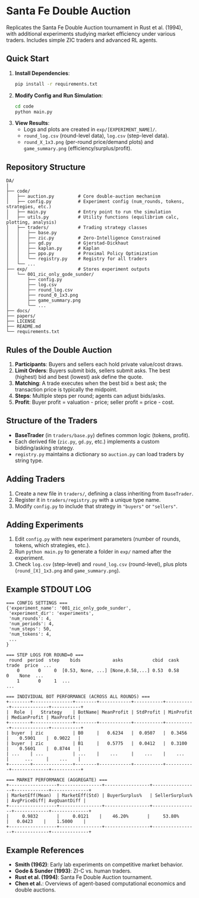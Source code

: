 # Santa Fe Double Auction

Replicates the Santa Fe Double Auction tournament in Rust et al. (1994), with additional experiments studying market efficiency under various traders. Includes simple ZIC traders and advanced RL agents.

## Quick Start

1. **Install Dependencies**:
   ```bash
   pip install -r requirements.txt
   ```
2. **Modify Config and Run Simulation**:
   ```bash
   cd code
   python main.py
   ```
3. **View Results**:
   - Logs and plots are created in `exp/[EXPERIMENT_NAME]/`.
   - `round_log.csv` (round-level data), `log.csv` (step-level data).
   - `round_X_1x3.png` (per-round price/demand plots) and `game_summary.png` (efficiency/surplus/profit).

## Repository Structure

```
DA/
│
├── code/
│   ├── auction.py         # Core double-auction mechanism
│   ├── config.py          # Experiment config (num_rounds, tokens, strategies, etc.)
│   ├── main.py            # Entry point to run the simulation
│   ├── utils.py           # Utility functions (equilibrium calc, plotting, analysis)
│   ├── traders/           # Trading strategy classes
│   │   ├── base.py
│   │   ├── zic.py         # Zero-Intelligence Constrained
│   │   ├── gd.py          # Gjerstad-Dickhaut
│   │   ├── kaplan.py      # Kaplan
│   │   ├── ppo.py         # Proximal Policy Optimization
│   │   └── registry.py    # Registry for all traders
│   └── ...
├── exp/                   # Stores experiment outputs
│   └── 001_zic_only_gode_sunder/
│       ├── config.py
│       ├── log.csv
│       ├── round_log.csv
│       ├── round_0_1x3.png
│       ├── game_summary.png
│       └── ...
├── docs/
├── papers/
├── LICENSE
├── README.md              
└── requirements.txt
```

## Rules of the Double Auction

1. **Participants**: Buyers and sellers each hold private value/cost draws.  
2. **Limit Orders**: Buyers submit bids, sellers submit asks. The best (highest) bid and best (lowest) ask define the quote.  
3. **Matching**: A trade executes when the best bid ≥ best ask; the transaction price is typically the midpoint.  
4. **Steps**: Multiple steps per round; agents can adjust bids/asks.  
5. **Profit**: Buyer profit = valuation - price; seller profit = price - cost.

## Structure of the Traders

- **BaseTrader** (in `traders/base.py`) defines common logic (tokens, profit).
- Each derived file (`zic.py`, `gd.py`, etc.) implements a custom bidding/asking strategy.
- `registry.py` maintains a dictionary so `auction.py` can load traders by string type.

## Adding Traders

1. Create a new file in `traders/`, defining a class inheriting from `BaseTrader`.
2. Register it in `traders/registry.py` with a unique type name.  
3. Modify `config.py` to include that strategy in `"buyers"` or `"sellers"`.

## Adding Experiments

1. Edit `config.py` with new experiment parameters (number of rounds, tokens, which strategies, etc.).  
2. Run `python main.py` to generate a folder in `exp/` named after the experiment.  
3. Check `log.csv` (step-level) and `round_log.csv` (round-level), plus plots (`round_[X]_1x3.png` and `game_summary.png`).

## Example STDOUT LOG

```
=== CONFIG SETTINGS ===
{'experiment_name': '001_zic_only_gode_sunder',
 'experiment_dir': 'experiments',
 'num_rounds': 4,
 'num_periods': 4,
 'num_steps': 50,
 'num_tokens': 4,
 ...
}

=== STEP LOGS FOR ROUND=0 ===
 round  period  step    bids            asks           cbid  cask  trade  price  ...
    0       0     0  [0.53, None, ...] [None,0.58,...] 0.53  0.58     0    None  ...
    1       0     1  ...
...

=== INDIVIDUAL BOT PERFORMANCE (ACROSS ALL ROUNDS) ===
+--------+---------------+--------+------------+-----------+-----------+--------------+-----------+
|  Role  |   Strategy    | BotName| MeanProfit | StdProfit | MinProfit | MedianProfit | MaxProfit |
+--------+---------------+--------+------------+-----------+-----------+--------------+-----------+
| buyer  | zic           | B0     |   0.6234   |  0.0507   |  0.3456   |    0.5901    |  0.9022   |
| buyer  | zic           | B1     |   0.5775   |  0.0412   |  0.3100   |    0.5601    |  0.8744   |
| ...    | ...           | ...    |    ...     |    ...    |    ...    |      ...     |    ...    |
+--------+---------------+--------+------------+-----------+-----------+--------------+-----------+

=== MARKET PERFORMANCE (AGGREGATE) ===
+------------------+----------------+-----------------+-----------------+-------------+--------------+
| MarketEff(Mean)  | MarketEff(Std) | BuyerSurplus%   | SellerSurplus%  | AvgPriceDiff| AvgQuantDiff |
+------------------+----------------+-----------------+-----------------+-------------+--------------+
|     0.9832       |     0.0121    |    46.20%       |     53.80%      |   0.0423    |    1.5000    |
+------------------+----------------+-----------------+-----------------+-------------+--------------+
```

## Example References

- **Smith (1962)**: Early lab experiments on competitive market behavior.  
- **Gode & Sunder (1993)**: ZI-C vs. human traders.  
- **Rust et al. (1994)**: Santa Fe Double Auction tournament.  
- **Chen et al.**: Overviews of agent-based computational economics and double auctions.  